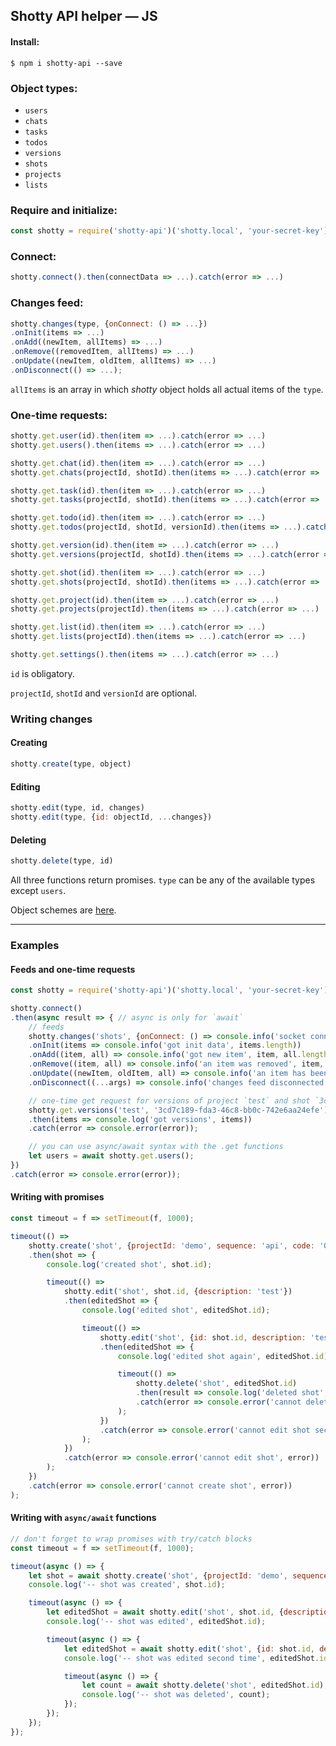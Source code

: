 ## Shotty API helper — JS


#### Install:
`$ npm i shotty-api --save`


### Object types:
- `users`
- `chats`
- `tasks`
- `todos`
- `versions`
- `shots`
- `projects`
- `lists`


### Require and initialize:
```js
const shotty = require('shotty-api')('shotty.local', 'your-secret-key');
```


### Connect:
```js
shotty.connect().then(connectData => ...).catch(error => ...)
```


### Changes feed:
```js
shotty.changes(type, {onConnect: () => ...})
.onInit(items => ...)
.onAdd((newItem, allItems) => ...)
.onRemove((removedItem, allItems) => ...)
.onUpdate((newItem, oldItem, allItems) => ...)
.onDisconnect(() => ...);
```

`allItems` is an array in which _shotty_ object holds all actual items of the `type`.


### One-time requests:
```js
shotty.get.user(id).then(item => ...).catch(error => ...)
shotty.get.users().then(items => ...).catch(error => ...)

shotty.get.chat(id).then(item => ...).catch(error => ...)
shotty.get.chats(projectId, shotId).then(items => ...).catch(error => ...)

shotty.get.task(id).then(item => ...).catch(error => ...)
shotty.get.tasks(projectId, shotId).then(items => ...).catch(error => ...)

shotty.get.todo(id).then(item => ...).catch(error => ...)
shotty.get.todos(projectId, shotId, versionId).then(items => ...).catch(error => ...)

shotty.get.version(id).then(item => ...).catch(error => ...)
shotty.get.versions(projectId, shotId).then(items => ...).catch(error => ...)

shotty.get.shot(id).then(item => ...).catch(error => ...)
shotty.get.shots(projectId, shotId).then(items => ...).catch(error => ...)

shotty.get.project(id).then(item => ...).catch(error => ...)
shotty.get.projects(projectId).then(items => ...).catch(error => ...)

shotty.get.list(id).then(item => ...).catch(error => ...)
shotty.get.lists(projectId).then(items => ...).catch(error => ...)

shotty.get.settings().then(items => ...).catch(error => ...)
```

`id` is obligatory.

`projectId`, `shotId` and `versionId` are optional.


### Writing changes

#### Creating
```js
shotty.create(type, object)
```

#### Editing
```js
shotty.edit(type, id, changes)
shotty.edit(type, {id: objectId, ...changes})
```

#### Deleting
```js
shotty.delete(type, id)
```

All three functions return promises.
`type` can be any of the available types except `users`.

Object schemes are [here](./schemes.md).

---

### Examples

#### Feeds and one-time requests
```js
const shotty = require('shotty-api')('shotty.local', 'your-secret-key');

shotty.connect()
.then(async result => { // async is only for `await`
	// feeds
	shotty.changes('shots', {onConnect: () => console.info('socket connected')})
	.onInit(items => console.info('got init data', items.length))
	.onAdd((item, all) => console.info('got new item', item, all.length))
	.onRemove((item, all) => console.info('an item was removed', item, all.length))
	.onUpdate((newItem, oldItem, all) => console.info('an item has been updated', oldItem, newItem, all.length))
	.onDisconnect((...args) => console.info('changes feed disconnected', ...args))

	// one-time get request for versions of project `test` and shot `3cd7c189-fda3-46c8-bb0c-742e6aa24efe`
	shotty.get.versions('test', '3cd7c189-fda3-46c8-bb0c-742e6aa24efe')
	.then(items => console.log('got versions', items))
	.catch(error => console.error(error));

	// you can use async/await syntax with the .get functions
	let users = await shotty.get.users();
})
.catch(error => console.error(error));
```


#### Writing with promises
```js
const timeout = f => setTimeout(f, 1000);

timeout(() =>
	shotty.create('shot', {projectId: 'demo', sequence: 'api', code: '001', creatorId: null})
	.then(shot => {
		console.log('created shot', shot.id);

		timeout(() =>
			shotty.edit('shot', shot.id, {description: 'test'})
			.then(editedShot => {
				console.log('edited shot', editedShot.id);

				timeout(() =>
					shotty.edit('shot', {id: shot.id, description: 'test2'})
					.then(editedShot => {
						console.log('edited shot again', editedShot.id);

						timeout(() =>
							shotty.delete('shot', editedShot.id)
							.then(result => console.log('deleted shot', result))
							.catch(error => console.error('cannot delete shot', error))
						);
					})
					.catch(error => console.error('cannot edit shot second time', error))
				);
			})
			.catch(error => console.error('cannot edit shot', error))
		);
	})
	.catch(error => console.error('cannot create shot', error))
);
```

#### Writing with `async/await` functions
```js
// don't forget to wrap promises with try/catch blocks
const timeout = f => setTimeout(f, 1000);

timeout(async () => {
	let shot = await shotty.create('shot', {projectId: 'demo', sequence: 'api', code: '001', creatorId: null});
	console.log('-- shot was created', shot.id);

	timeout(async () => {
		let editedShot = await shotty.edit('shot', shot.id, {description: 'lals'});
		console.log('-- shot was edited', editedShot.id);

		timeout(async () => {
			let editedShot = await shotty.edit('shot', {id: shot.id, description: 'oh no'});
			console.log('-- shot was edited second time', editedShot.id);

			timeout(async () => {
				let count = await shotty.delete('shot', editedShot.id);
				console.log('-- shot was deleted', count);
			});
		});
	});
});
```
